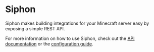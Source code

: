 # Siphon

Siphon makes building integrations for your Minecraft server easy by exposing a simple REST API.

For more information on how to use Siphon, check out the [API documentation](docs/API.md) or the [configuration guide](docs/CONFIGURING.md).